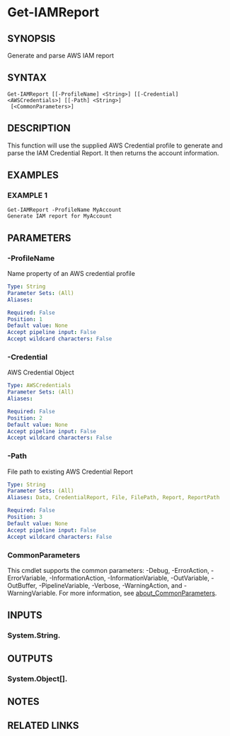 # Get-IAMReport

## SYNOPSIS
Generate and parse AWS IAM report

## SYNTAX

```
Get-IAMReport [[-ProfileName] <String>] [[-Credential] <AWSCredentials>] [[-Path] <String>]
 [<CommonParameters>]
```

## DESCRIPTION
This function will use the supplied AWS Credential profile to generate and
parse the IAM Credential Report.
It then returns the account information.

## EXAMPLES

### EXAMPLE 1
```
Get-IAMReport -ProfileName MyAccount
Generate IAM report for MyAccount
```

## PARAMETERS

### -ProfileName
Name property of an AWS credential profile

```yaml
Type: String
Parameter Sets: (All)
Aliases:

Required: False
Position: 1
Default value: None
Accept pipeline input: False
Accept wildcard characters: False
```

### -Credential
AWS Credential Object

```yaml
Type: AWSCredentials
Parameter Sets: (All)
Aliases:

Required: False
Position: 2
Default value: None
Accept pipeline input: False
Accept wildcard characters: False
```

### -Path
File path to existing AWS Credential Report

```yaml
Type: String
Parameter Sets: (All)
Aliases: Data, CredentialReport, File, FilePath, Report, ReportPath

Required: False
Position: 3
Default value: None
Accept pipeline input: False
Accept wildcard characters: False
```

### CommonParameters
This cmdlet supports the common parameters: -Debug, -ErrorAction, -ErrorVariable, -InformationAction, -InformationVariable, -OutVariable, -OutBuffer, -PipelineVariable, -Verbose, -WarningAction, and -WarningVariable. For more information, see [about_CommonParameters](http://go.microsoft.com/fwlink/?LinkID=113216).

## INPUTS

### System.String.
## OUTPUTS

### System.Object[].
## NOTES

## RELATED LINKS
